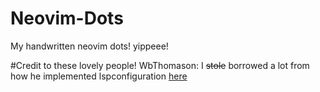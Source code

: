 # Neovim-Dots



My handwritten neovim dots! yippeee!


#Credit to these lovely people!
    WbThomason:
    I ~~stole~~ borrowed a lot from how he implemented lspconfiguration [here]("lua/config/lsp/lspconf") 
